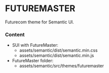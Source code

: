 # FUTUREMASTER #

Futurecom theme for Semantic UI.

### Content ###

* SUI with FutureMaster:
    * assets/semantic/dist/semantic.min.css
    * assets/semantic/dist/semantic.min.js
* FutureMaster folder:
    * assets/semantic/src/themes/futuremaster
